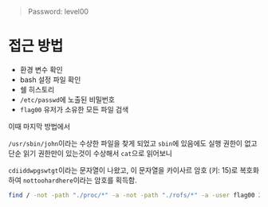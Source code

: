
> Password: level00

# 접근 방법

- 환경 변수 확인
- bash 설정 파일 확인
- 쉘 히스토리
- `/etc/passwd`에 노출된 비밀번호
- `flag00` 유저가 소유한 모든 파일 검색

이때 마지막 방법에서

`/usr/sbin/john`이라는 수상한 파일을 찾게 되었고 `sbin`에 있음에도
실행 권한이 없고 단순 읽기 권한만이 있는것이 수상해서 `cat`으로 읽어보니

`cdiiddwpgswtgt`이라는 문자열이 나왔고, 이 문자열을 카이사르 암호 (키: 15)로 복호화하여 `nottoohardhere`이라는 암호를 획득함.

```bash
find / -not -path "./proc/*" -a -not -path "./rofs/*" -a -user flag00 2> /dev/null | xargs cat | tr '[p-za-o]' '[a-z]'
```
